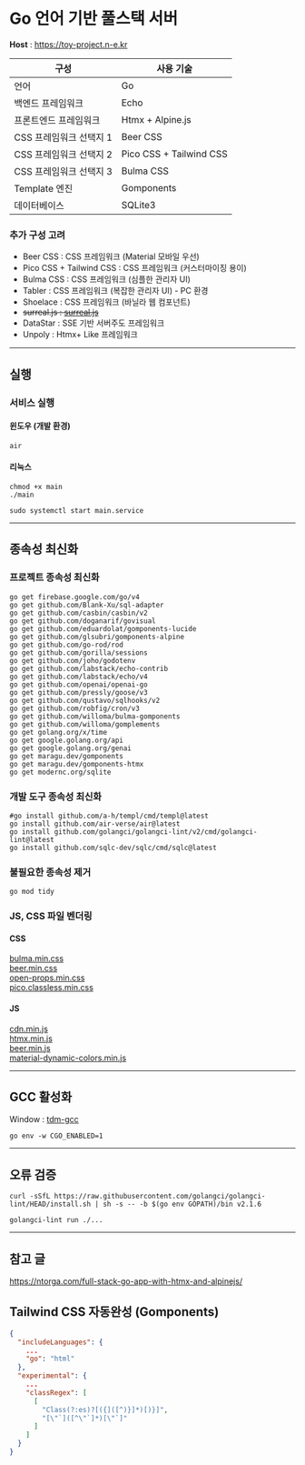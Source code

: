 # Go 언어 기반 풀스택 서버

**Host** : https://toy-project.n-e.kr

| 구성                    | 사용 기술               |
| ----------------------- | ----------------------- |
| 언어                    | Go                      |
| 백엔드 프레임워크       | Echo                    |
| 프론트엔드 프레임워크   | Htmx + Alpine.js        |
| CSS 프레임워크 선택지 1 | Beer CSS                |
| CSS 프레임워크 선택지 2 | Pico CSS + Tailwind CSS |
| CSS 프레임워크 선택지 3 | Bulma CSS               |
| Template 엔진           | Gomponents              |
| 데이터베이스            | SQLite3                 |

### 추가 구성 고려

- Beer CSS : CSS 프레임워크 (Material 모바일 우선)
- Pico CSS + Tailwind CSS : CSS 프레임워크 (커스터마이징 용이)
- Bulma CSS : CSS 프레임워크 (심플한 관리자 UI)
- Tabler : CSS 프레임워크 (복잡한 관리자 UI) - PC 환경
- Shoelace : CSS 프레임워크 (바닐라 웹 컴포넌트)
- ~~surreal.js : [surreal.js](https://cdn.jsdelivr.net/gh/gnat/surreal@main/surreal.js)~~
- DataStar : SSE 기반 서버주도 프레임워크
- Unpoly : Htmx+ Like 프레임워크

---

## 실행

### 서비스 실행

#### 윈도우 (개발 환경)

```shell
air
```

#### 리눅스

```shell
chmod +x main
./main
```

```shell
sudo systemctl start main.service
```

---

## 종속성 최신화

### 프로젝트 종속성 최신화

```shell
go get firebase.google.com/go/v4
go get github.com/Blank-Xu/sql-adapter
go get github.com/casbin/casbin/v2
go get github.com/doganarif/govisual
go get github.com/eduardolat/gomponents-lucide
go get github.com/glsubri/gomponents-alpine
go get github.com/go-rod/rod
go get github.com/gorilla/sessions
go get github.com/joho/godotenv
go get github.com/labstack/echo-contrib
go get github.com/labstack/echo/v4
go get github.com/openai/openai-go
go get github.com/pressly/goose/v3
go get github.com/qustavo/sqlhooks/v2
go get github.com/robfig/cron/v3
go get github.com/willoma/bulma-gomponents
go get github.com/willoma/gomplements
go get golang.org/x/time
go get google.golang.org/api
go get google.golang.org/genai
go get maragu.dev/gomponents
go get maragu.dev/gomponents-htmx
go get modernc.org/sqlite
```

### 개발 도구 종속성 최신화

```shell
#go install github.com/a-h/templ/cmd/templ@latest
go install github.com/air-verse/air@latest
go install github.com/golangci/golangci-lint/v2/cmd/golangci-lint@latest
go install github.com/sqlc-dev/sqlc/cmd/sqlc@latest
```

### 불필요한 종속성 제거

```shell
go mod tidy
```

### JS, CSS 파일 벤더링

#### CSS

[bulma.min.css](https://cdn.jsdelivr.net/npm/bulma/css/bulma.min.css) </br>
[beer.min.css](https://cdn.jsdelivr.net/npm/beercss/dist/cdn/beer.min.css) </br>
[open-props.min.css](https://cdn.jsdelivr.net/npm/open-props/open-props.min.css) </br>
[pico.classless.min.css](https://cdn.jsdelivr.net/npm/@picocss/pico/css/pico.classless.min.css)

#### JS

[cdn.min.js](https://cdn.jsdelivr.net/npm/alpinejs/dist/cdn.min.js) </br>
[htmx.min.js](https://cdn.jsdelivr.net/npm/htmx.org/dist/htmx.min.js) </br>
[beer.min.js](https://cdn.jsdelivr.net/npm/beercss/dist/cdn/beer.min.js) </br>
[material-dynamic-colors.min.js](https://cdn.jsdelivr.net/npm/material-dynamic-colors/dist/cdn/material-dynamic-colors.min.js)

---

## GCC 활성화

Window : [tdm-gcc](https://jmeubank.github.io/tdm-gcc/)

```shell
go env -w CGO_ENABLED=1
```

---

## 오류 검증

```shell
curl -sSfL https://raw.githubusercontent.com/golangci/golangci-lint/HEAD/install.sh | sh -s -- -b $(go env GOPATH)/bin v2.1.6
```

```shell
golangci-lint run ./...
```

---

## 참고 글

https://ntorga.com/full-stack-go-app-with-htmx-and-alpinejs/

## Tailwind CSS 자동완성 (Gomponents)

```json
{
  "includeLanguages": {
    ...
    "go": "html"
  },
  "experimental": {
    ...
    "classRegex": [
      [
        "Class(?:es)?[({]([^)}]*)[)}]",
        "[\"`]([^\"`]*)[\"`]"
      ]
    ]
  }
}
```
